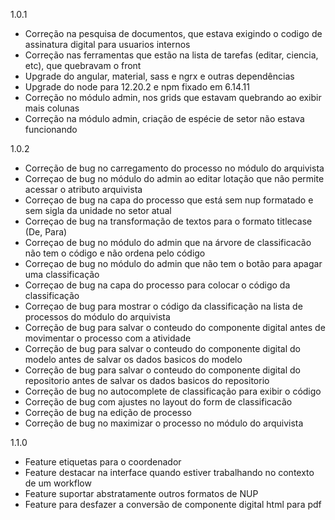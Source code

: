 1.0.1

* Correção na pesquisa de documentos, que estava exigindo o codigo de assinatura digital para usuarios internos
* Correção nas ferramentas que estão na lista de tarefas (editar, ciencia, etc), que quebravam o front
* Upgrade do angular, material, sass e ngrx e outras dependências
* Upgrade do node para 12.20.2 e npm fixado em 6.14.11
* Correção no módulo admin, nos grids que estavam quebrando ao exibir mais colunas
* Correção na módulo admin, criação de espécie de setor não estava funcionando

1.0.2

* Correção de bug no carregamento do processo no módulo do arquivista
* Correçao de bug no módulo do admin ao editar lotação que não permite acessar o atributo arquivista
* Correçao de bug na capa do processo que está sem nup formatado e sem sigla da unidade no setor atual
* Correçao de bug na transformação de textos para o formato titlecase (De, Para)
* Correçao de bug no módulo do admin que na árvore de classificacão não tem o código e não ordena pelo código
* Correçao de bug no módulo do admin que não tem o botão para apagar uma classificação
* Correçao de bug na capa do processo para colocar o código da classificação
* Correçao de bug para mostrar o código da classificação na lista de processos do módulo do arquivista
* Correção de bug para salvar o conteudo do componente digital antes de movimentar o processo com a atividade
* Correção de bug para salvar o conteudo do componente digital do modelo antes de salvar os dados basicos do modelo
* Correção de bug para salvar o conteudo do componente digital do repositorio antes de salvar os dados basicos do repositorio
* Correção de bug no autocomplete de classificação para exibir o código
* Correção de bug com ajustes no layout do form de classificacão
* Correção de bug na edição de processo
* Correção de bug no maximizar o processo no módulo do arquivista

1.1.0

* Feature etiquetas para o coordenador
* Feature destacar na interface quando estiver trabalhando no contexto de um workflow
* Feature suportar abstratamente outros formatos de NUP
* Feature para desfazer a conversão de componente digital html para pdf
